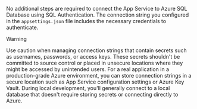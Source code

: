 No additional steps are required to connect the App Service to Azure SQL Database using SQL Authentication. The connection string you configured in the `appsettings.json` file includes the necessary credentials to authenticate.

> [!WARNING]
> Use caution when managing connection strings that contain secrets such as usernames, passwords, or access keys. These secrets shouldn't be committed to source control or placed in unsecure locations where they might be accessed by unintended users. For a real application in a production-grade Azure environment, you can store connection strings in a secure location such as App Service configuration settings or Azure Key Vault. During local development, you'll generally connect to a local database that doesn't require storing secrets or connecting directly to Azure.
